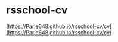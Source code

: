 # rsschool-cv
[https://Parle648.github.io/rsschool-cv/cv](https://Parle648.github.io/rsschool-cv/cv)
